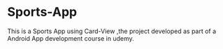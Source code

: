 # Sports-App 
This is a Sports App using Card-View ,the project developed as part of a Android App development course in udemy.
